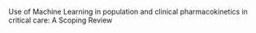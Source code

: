 Use of Machine Learning in population and clinical pharmacokinetics in critical care: A Scoping Review
